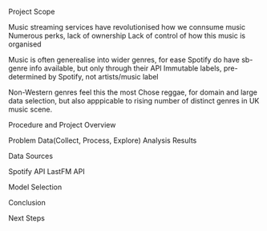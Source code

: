 Project Scope

Music streaming services have revolutionised how we connsume music
Numerous perks, lack of ownership
Lack of control of how this music is organised

Music is often generealise into wider genres, for ease 
Spotify do have sb-genre info available, but only through their API
Immutable labels, pre-determined  by Spotify, not artists/music label

Non-Western genres feel this the most
Chose reggae, for domain and large data selection, but also apppicable to rising number of distinct genres in UK music scene.


Procedure and Project Overview

Problem
Data(Collect, Process, Explore)
Analysis
Results

Data Sources

Spotify API
LastFM API

Model Selection


Conclusion


Next Steps